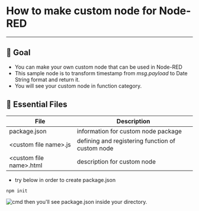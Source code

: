 # How to make custom node for Node-RED

---

## :gift: Goal

- You can make your own custom node that can be used in Node-RED
- This sample node is to transform timestamp from _msg.payload_ to Date String format and return it.
- You will see your custom node in function category.

## :page_facing_up: Essential Files

| File                      | Description                                      |
| ------------------------- | ------------------------------------------------ |
| package.json              | information for custom node package              |
| \<custom file name\>.js   | defining and registering function of custom node |
| \<custom file name\>.html | description for custom node                      |

- try below in order to create package.json

```bash
npm init
```

![cmd](https://user-images.githubusercontent.com/48264542/187075851-83002fa3-3f1d-4e03-a497-28fa4d12d6fc.png)
then you'll see package.json inside your directory.
